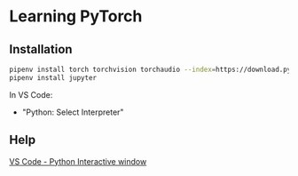 # Learning PyTorch

## Installation

```sh
pipenv install torch torchvision torchaudio --index=https://download.pytorch.org/whl/cpu
pipenv install jupyter
```

In VS Code:
* "Python: Select Interpreter"

## Help

[VS Code - 
Python Interactive window](https://code.visualstudio.com/docs/python/jupyter-support-py)
